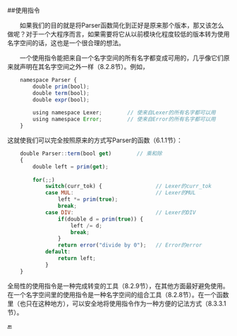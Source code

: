 ##使用指令

&emsp;&emsp;如果我们的目的就是将Parser函数简化到正好是原来那个版本，那又该怎么做呢？对于一个大程序而言，如果需要将它从以前模块化程度较低的版本转为使用名字空间的话，这也是一个很合理的想法。

&emsp;&emsp;一个使用指令能把来自一个名字空间的所有名字都变成可用的，几乎像它们原来就声明在其名字空间之外一样（8.2.8节）。例如，

```javascript
    namespace Parser {
        double prim(bool);
        double term(bool);
        double expr(bool);
        
        using namespace Lexer;        // 使来自Lexer的所有名字都可以用
        using namespace Error;        // 使来自Error的所有名字都可以用
    }
```

这就使我们可以完全按照原来的方式写Parser的函数（6.1.1节）：

```javascript
    double Parser::term(bool get)        // 乘和除
    {
        double left = prim(get);
        
        for(;;)
            switch(curr_tok) {                 // Lexer的curr_tok
            case MUL:                          // Lexer的MUL
                left *= prim(true);
                break;
            case DIV:                          // Lexer的DIV
                if(double d = prim(true)) {
                    left /= d;
                    break;
                }
                return error("divide by 0");   // Error的error
            default:
                return left;
            }
    }
```

全局性的使用指令是一种完成转变的工具（8.2.9节），在其他方面最好避免使用。在一个名字空间里的使用指令是一种名字空间的组合工具（8.2.8节）。在一个函数里（也只在这种地方），可以安全地将使用指令作为一种方便的记法方式（8.3.3.1节）。

🔚